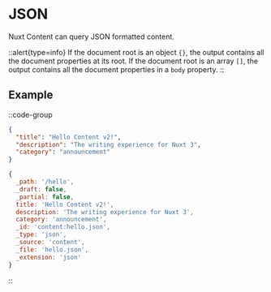 # JSON

Nuxt Content can query JSON formatted content.

::alert{type=info}
If the document root is an object `{}`, the output contains all the document properties at its root. If the document root is an array `[]`, the output contains all the document properties in a `body` property.
::

## Example

::code-group

  ```json [content/hello.json]
  {
    "title": "Hello Content v2!",
    "description": "The writing experience for Nuxt 3",
    "category": "announcement"
  }
  ```

  ```js [Output]
  {
    _path: '/hello',
    _draft: false,
    _partial: false,
    title: 'Hello Content v2!',
    description: 'The writing experience for Nuxt 3',
    category: 'announcement',
    _id: 'content:hello.json',
    _type: 'json',
    _source: 'content',
    _file: 'hello.json',
    _extension: 'json'
  }
  ```

::

